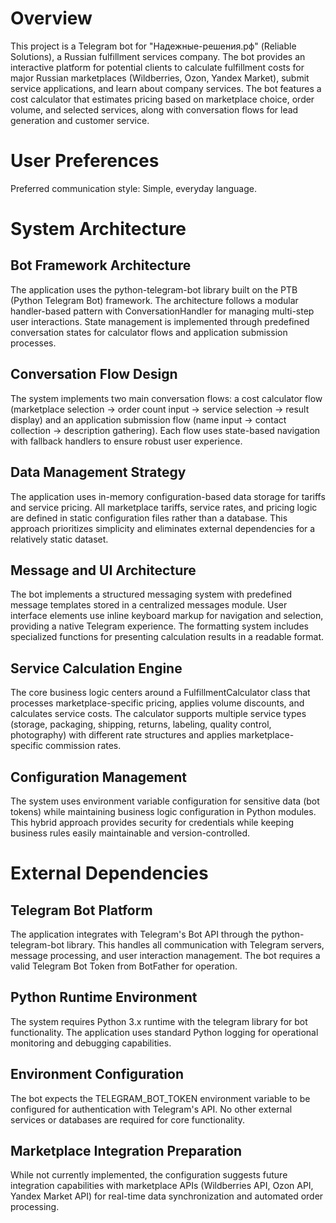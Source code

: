 # Overview

This project is a Telegram bot for "Надежные-решения.рф" (Reliable Solutions), a Russian fulfillment services company. The bot provides an interactive platform for potential clients to calculate fulfillment costs for major Russian marketplaces (Wildberries, Ozon, Yandex Market), submit service applications, and learn about company services. The bot features a cost calculator that estimates pricing based on marketplace choice, order volume, and selected services, along with conversation flows for lead generation and customer service.

# User Preferences

Preferred communication style: Simple, everyday language.

# System Architecture

## Bot Framework Architecture
The application uses the python-telegram-bot library built on the PTB (Python Telegram Bot) framework. The architecture follows a modular handler-based pattern with ConversationHandler for managing multi-step user interactions. State management is implemented through predefined conversation states for calculator flows and application submission processes.

## Conversation Flow Design
The system implements two main conversation flows: a cost calculator flow (marketplace selection → order count input → service selection → result display) and an application submission flow (name input → contact collection → description gathering). Each flow uses state-based navigation with fallback handlers to ensure robust user experience.

## Data Management Strategy
The application uses in-memory configuration-based data storage for tariffs and service pricing. All marketplace tariffs, service rates, and pricing logic are defined in static configuration files rather than a database. This approach prioritizes simplicity and eliminates external dependencies for a relatively static dataset.

## Message and UI Architecture
The bot implements a structured messaging system with predefined message templates stored in a centralized messages module. User interface elements use inline keyboard markup for navigation and selection, providing a native Telegram experience. The formatting system includes specialized functions for presenting calculation results in a readable format.

## Service Calculation Engine
The core business logic centers around a FulfillmentCalculator class that processes marketplace-specific pricing, applies volume discounts, and calculates service costs. The calculator supports multiple service types (storage, packaging, shipping, returns, labeling, quality control, photography) with different rate structures and applies marketplace-specific commission rates.

## Configuration Management
The system uses environment variable configuration for sensitive data (bot tokens) while maintaining business logic configuration in Python modules. This hybrid approach provides security for credentials while keeping business rules easily maintainable and version-controlled.

# External Dependencies

## Telegram Bot Platform
The application integrates with Telegram's Bot API through the python-telegram-bot library. This handles all communication with Telegram servers, message processing, and user interaction management. The bot requires a valid Telegram Bot Token from BotFather for operation.

## Python Runtime Environment
The system requires Python 3.x runtime with the telegram library for bot functionality. The application uses standard Python logging for operational monitoring and debugging capabilities.

## Environment Configuration
The bot expects the TELEGRAM_BOT_TOKEN environment variable to be configured for authentication with Telegram's API. No other external services or databases are required for core functionality.

## Marketplace Integration Preparation
While not currently implemented, the configuration suggests future integration capabilities with marketplace APIs (Wildberries API, Ozon API, Yandex Market API) for real-time data synchronization and automated order processing.